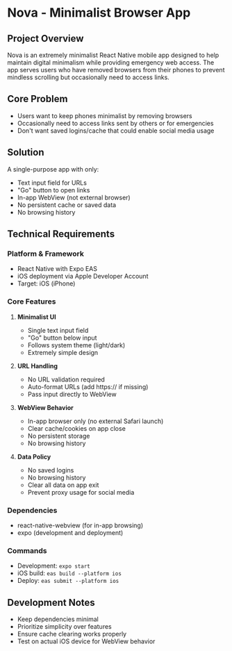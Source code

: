 # Nova - Minimalist Browser App

## Project Overview
Nova is an extremely minimalist React Native mobile app designed to help maintain digital minimalism while providing emergency web access. The app serves users who have removed browsers from their phones to prevent mindless scrolling but occasionally need to access links.

## Core Problem
- Users want to keep phones minimalist by removing browsers
- Occasionally need to access links sent by others or for emergencies
- Don't want saved logins/cache that could enable social media usage

## Solution
A single-purpose app with only:
- Text input field for URLs
- "Go" button to open links
- In-app WebView (not external browser)
- No persistent cache or saved data
- No browsing history

## Technical Requirements

### Platform & Framework
- React Native with Expo EAS
- iOS deployment via Apple Developer Account
- Target: iOS (iPhone)

### Core Features
1. **Minimalist UI**
   - Single text input field
   - "Go" button below input
   - Follows system theme (light/dark)
   - Extremely simple design

2. **URL Handling**
   - No URL validation required
   - Auto-format URLs (add https:// if missing)
   - Pass input directly to WebView

3. **WebView Behavior**
   - In-app browser only (no external Safari launch)
   - Clear cache/cookies on app close
   - No persistent storage
   - No browsing history

4. **Data Policy**
   - No saved logins
   - No browsing history
   - Clear all data on app exit
   - Prevent proxy usage for social media

### Dependencies
- react-native-webview (for in-app browsing)
- expo (development and deployment)

### Commands
- Development: `expo start`
- iOS build: `eas build --platform ios`
- Deploy: `eas submit --platform ios`

## Development Notes
- Keep dependencies minimal
- Prioritize simplicity over features
- Ensure cache clearing works properly
- Test on actual iOS device for WebView behavior